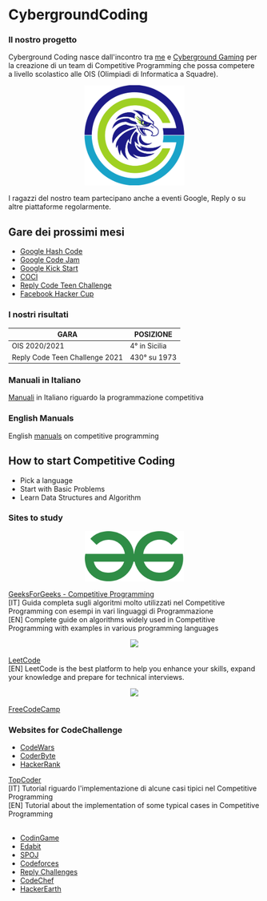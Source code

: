 # CybergroundCoding

### Il nostro progetto
Cyberground Coding nasce dall'incontro tra [me](https://fralabi.github.io/) e [Cyberground Gaming](https://www.facebook.com/Cybergroundgaming) per la creazione di un team di Competitive Programming che possa competere a livello scolastico alle OIS (Olimpiadi di Informatica a Squadre).

<p align="center">
<img src="https://github.com/fralabi/images/blob/main/Cyberground.png" alt="Logo Cyberground Gaming" height="200" width="200"/>
</p>

I ragazzi del nostro team partecipano anche a eventi Google, Reply o su altre piattaforme regolarmente.

## Gare dei prossimi mesi
- [Google Hash Code](https://codingcompetitions.withgoogle.com/hashcode)
- [Google Code Jam](https://codingcompetitions.withgoogle.com/codejam)
- [Google Kick Start](https://codingcompetitions.withgoogle.com/kickstart)
- [COCI](https://hsin.hr/coci/)
- [Reply Code Teen Challenge](https://challenges.reply.com/tamtamy/challenges/category/coding_teen)
- [Facebook Hacker Cup](https://www.facebook.com/codingcompetitions/hacker-cup/)

### I nostri risultati
GARA | POSIZIONE 
-----|----------
OIS 2020/2021 | 4° in Sicilia
Reply Code Teen Challenge 2021 | 430° su 1973

### Manuali in Italiano
[Manuali](https://github.com/fralabi/CybergroundCoding/tree/main/ManualiItaliano) in Italiano riguardo la programmazione competitiva

### English Manuals
English [manuals](https://github.com/fralabi/CybergroundCoding/tree/main/ManualiInglese) on competitive programming

## How to start Competitive Coding
- Pick a language
- Start with Basic Problems
- Learn Data Structures and Algorithm

### Sites to study

<p align="center">
<img src="https://github.com/fralabi/images/blob/main/1200px-GeeksforGeeks.svg.png" height="100" weight="100" style="align:center">
</p>

[GeeksForGeeks - Competitive Programming](https://www.geeksforgeeks.org/competitive-programming-a-complete-guide/)<br>
[IT] Guida completa sugli algoritmi molto utilizzati nel Competitive Programming con esempi in vari linguaggi di Programmazione<br>
[EN] Complete guide on algorithms widely used in Competitive Programming with examples in various programming languages<br>

<p align="center">
<img src="https://leetcode.com/static/images/LeetCode_logo_rvs.png" height="100" weight="100" style="align:center">
</p>

[LeetCode](https://leetcode.com/)<br>
[EN] LeetCode is the best platform to help you enhance your skills, expand your knowledge and prepare for technical interviews. <br>

<p align="center">
<img src="https://upload.wikimedia.org/wikipedia/commons/3/39/FreeCodeCamp_logo.png" height="100" weight="100" style="align:center">
</p>

[FreeCodeCamp](https://www.freecodecamp.org/learn/)<br>

### Websites for CodeChallenge
- [CodeWars](https://www.codewars.com/)
- [CoderByte](https://www.coderbyte.com/)
- [HackerRank](https://www.hackerrank.com/)

[TopCoder](https://www.topcoder.com/community/competitive-programming/tutorials/)<br>
[IT] Tutorial riguardo l'implementazione di alcune casi tipici nel Competitive Programming<br>
[EN] Tutorial about the implementation of some typical cases in Competitive Programming<br><br>

- [CodinGame](https://www.codingame.com/)
- [Edabit](https://edabit.com/)
- [SPOJ](https://www.spoj.com/)
- [Codeforces](https://codeforces.com/)
- [Reply Challenges](https://challenges.reply.com/tamtamy/home.action)
- [CodeChef](https://www.codechef.com/)
- [HackerEarth](https://www.hackerearth.com/)
